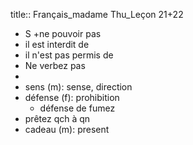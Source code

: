 title:: Français_madame Thu_Leçon 21+22

- S +ne pouvoir pas
- il est interdit de
- il n'est pas permis de
- Ne verbez pas
-
- sens (m): sense, direction
- défense (f): prohibition
	- défense de fumez
- prêtez qch à qn
- cadeau (m): present